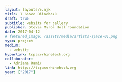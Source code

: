 ```yaml
---
layout: layouts/e.njk
title: T Space Rhinebeck
draft: true
subtitle: website for gallery
publisher: Steven Myron Holl Foundation
date: 2017-04-12
# featured_image: /assets/media/artists-space-01.png
type: project
medium:
  - website
hyperlink: tspacerhinebeck.org
collaborator:
  - Adriana Ramic
link: https://tspacerhinebeck.org
year: ["2017"]
---
```


